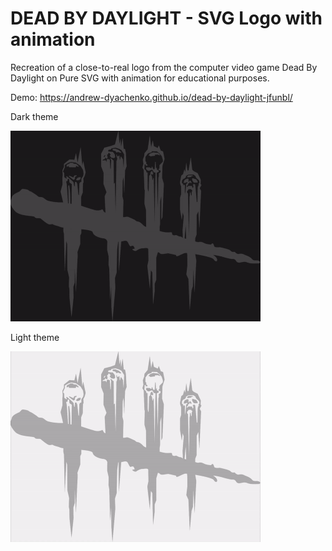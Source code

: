 # DEAD BY DAYLIGHT - SVG Logo with animation

Recreation of a close-to-real logo from the computer video game Dead By Daylight on Pure SVG with animation for educational purposes.

Demo: https://andrew-dyachenko.github.io/dead-by-daylight-jfunbl/

Dark theme

<img src="https://github.com/Andrew-Dyachenko/dead-by-daylight-jfunbl/blob/main/assets/logo--dark.gif?raw=true" alt="Pure SVG, Dead By Daylight logo with animation, dark theme" width="400" height="305,448">

Light theme

<img src="https://github.com/Andrew-Dyachenko/dead-by-daylight-jfunbl/blob/main/assets/logo--light.gif?raw=true" alt="Pure SVG, Dead By Daylight logo with animation, light theme" width="400" height="305,448">
